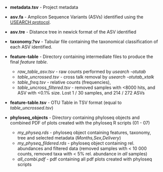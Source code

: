 * **metadata.tsv** - Project metadata

* **asv.fa** - Amplicon Sequence Variants (ASVs) identified using the [USEARCH protocol](https://github.com/quadram-institute-bioscience/bambi-its/wiki/USEARCH).
 
* **asv.tre** - Distance tree in newick format of the ASV identified

* **taxonomy.?sv** - Tabular file containing the taxonomical classification of each ASV identified.

* **feature-table** - Directory containing intermediate files to produce the final _feature table_.

    * *raw_table_asv.tsv* - raw counts performed by _usearch -otutab_
    * *table_uncrossed.tsv* - cross talk removal by *usearch -otutab_xtalk*
    * *table_freq.tsv* - relative counts (frequencies), 
    * *table_uncross_filtered.tsv* - removed samples with <8000 hits, and ASV with <0.1% size. Lost 1 / 30 samples, and 214 / 272 ASVs


* **feature-table.tsv** - OTU Table in TSV format (equal to *table_uncrossed.tsv*)

* **phyloseq_objects** - Directory containing phyloseq objects and combined PDF of plots created with the phyloseq R scripts (01 - 07)

	* *my_physeq.rds* - phyloseq object containing features, taxonomy, tree and selected metadata (_Months,Sex,Delivery_)
	* *my_physeq_fildered.rds* - phyloseq object containing rel. abundances and filtered data (removed samples with < 10 000 counts, removed taxa with < 5% rel. abundance in _all_ samples)
	* *all_combi.pdf* - pdf containing all pdf plots created with phyloseq scripts

